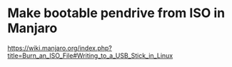 # Make bootable pendrive from ISO in Manjaro

https://wiki.manjaro.org/index.php?title=Burn_an_ISO_File#Writing_to_a_USB_Stick_in_Linux
